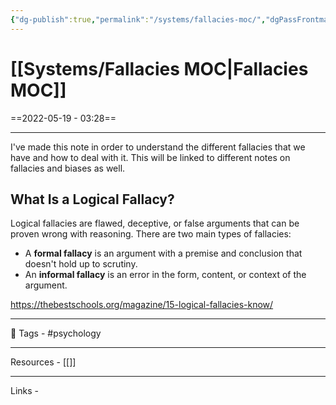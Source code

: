 ```yaml
---
{"dg-publish":true,"permalink":"/systems/fallacies-moc/","dgPassFrontmatter":true,"noteIcon":"1","created":"2023-11-14T21:08:39.454+05:30","updated":"2023-12-12T01:03:14.883+05:30"}
---
```


# [[Systems/Fallacies MOC\|Fallacies MOC]]
==2022-05-19 - 03:28==

---
I've made this note in order to understand the different fallacies that we have and how to deal with it. This will be linked to different notes on fallacies and biases as well.
## What Is a Logical Fallacy?

Logical fallacies are flawed, deceptive, or false arguments that can be proven wrong with reasoning. There are two main types of fallacies:

-   A **formal fallacy** is an argument with a premise and conclusion that doesn't hold up to scrutiny.
-   An **informal fallacy** is an error in the form, content, or context of the argument.

https://thebestschools.org/magazine/15-logical-fallacies-know/

---
🧶 Tags - #psychology

---
Resources - [[]]

---
Links -